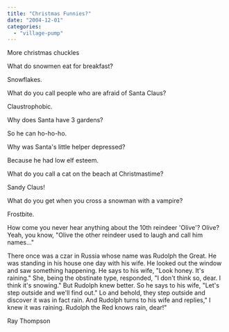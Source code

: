 ```yaml
---
title: "Christmas Funnies?"
date: "2004-12-01"
categories: 
  - "village-pump"
---
```


More christmas chuckles

What do snowmen eat for breakfast?

Snowflakes.

What do you call people who are afraid of Santa Claus?

Claustrophobic.

Why does Santa have 3 gardens?

So he can ho-ho-ho.

Why was Santa's little helper depressed?

Because he had low elf esteem.

What do you call a cat on the beach at Christmastime?

Sandy Claus!

What do you get when you cross a snowman with a vampire?

Frostbite.

How come you never hear anything about the 10th reindeer 'Olive'? Olive? Yeah, you know, "Olive the other reindeer used to laugh and call him names..."

There once was a czar in Russia whose name was Rudolph the Great. He was standing in his house one day with his wife. He looked out the window and saw something happening. He says to his wife, "Look honey. It's raining." She, being the obstinate type, responded, "I don't think so, dear. I think it's snowing." But Rudolph knew better. So he says to his wife, "Let's step outside and we'll find out." Lo and behold, they step outside and discover it was in fact rain. And Rudolph turns to his wife and replies," I knew it was raining. Rudolph the Red knows rain, dear!"

Ray Thompson
